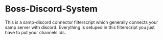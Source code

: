 # Boss-Discord-System
This is a samp-discord connector filterscript which generally connects your samp server with discord. Everything is setuped in this filterscript you just have to put your channels ids.
